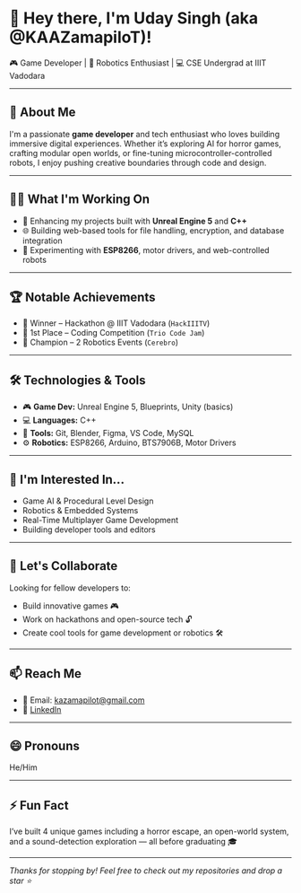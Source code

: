 # 👋 Hey there, I'm Uday Singh (aka @KAAZamapiloT)!

🎮 Game Developer | 🤖 Robotics Enthusiast | 💻 CSE Undergrad at IIIT Vadodara

---

## 🚀 About Me
I'm a passionate **game developer** and tech enthusiast who loves building immersive digital experiences. Whether it’s exploring AI for horror games, crafting modular open worlds, or fine-tuning microcontroller-controlled robots, I enjoy pushing creative boundaries through code and design.

---

## 👨‍💻 What I'm Working On
- 🔧 Enhancing my projects built with **Unreal Engine 5** and **C++**
- 🌐 Building web-based tools for file handling, encryption, and database integration
- 🤖 Experimenting with **ESP8266**, motor drivers, and web-controlled robots

---

## 🏆 Notable Achievements
- 🥇 Winner – Hackathon @ IIIT Vadodara (`HackIIITV`)
- 🥇 1st Place – Coding Competition (`Trio Code Jam`)
- 🤖 Champion – 2 Robotics Events (`Cerebro`)

---

## 🛠️ Technologies & Tools
- 🎮 **Game Dev:** Unreal Engine 5, Blueprints, Unity (basics)
- 💻 **Languages:** C++
- 🧰 **Tools:** Git, Blender, Figma, VS Code, MySQL
- ⚙️ **Robotics:** ESP8266, Arduino, BTS7906B, Motor Drivers

---

## 🎯 I'm Interested In...
- Game AI & Procedural Level Design  
- Robotics & Embedded Systems  
- Real-Time Multiplayer Game Development  
- Building developer tools and editors

---

## 🤝 Let's Collaborate
Looking for fellow developers to:
- Build innovative games 🎮
- Work on hackathons and open-source tech 🔓
- Create cool tools for game development or robotics 🛠️

---

## 📫 Reach Me
- 📧 Email: kazamapilot@gmail.com  
- 🔗 [LinkedIn](https://www.linkedin.com/in/uday-singh-5b5a3828b/)  

---

## 😄 Pronouns
He/Him

---

## ⚡ Fun Fact
I’ve built 4 unique games including a horror escape, an open-world system, and a sound-detection exploration — all before graduating 🎓

---

_Thanks for stopping by! Feel free to check out my repositories and drop a star ⭐_
